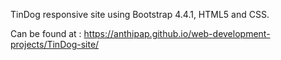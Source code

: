 TinDog responsive site using Bootstrap 4.4.1, HTML5 and CSS.

Can be found at : https://anthipap.github.io/web-development-projects/TinDog-site/
